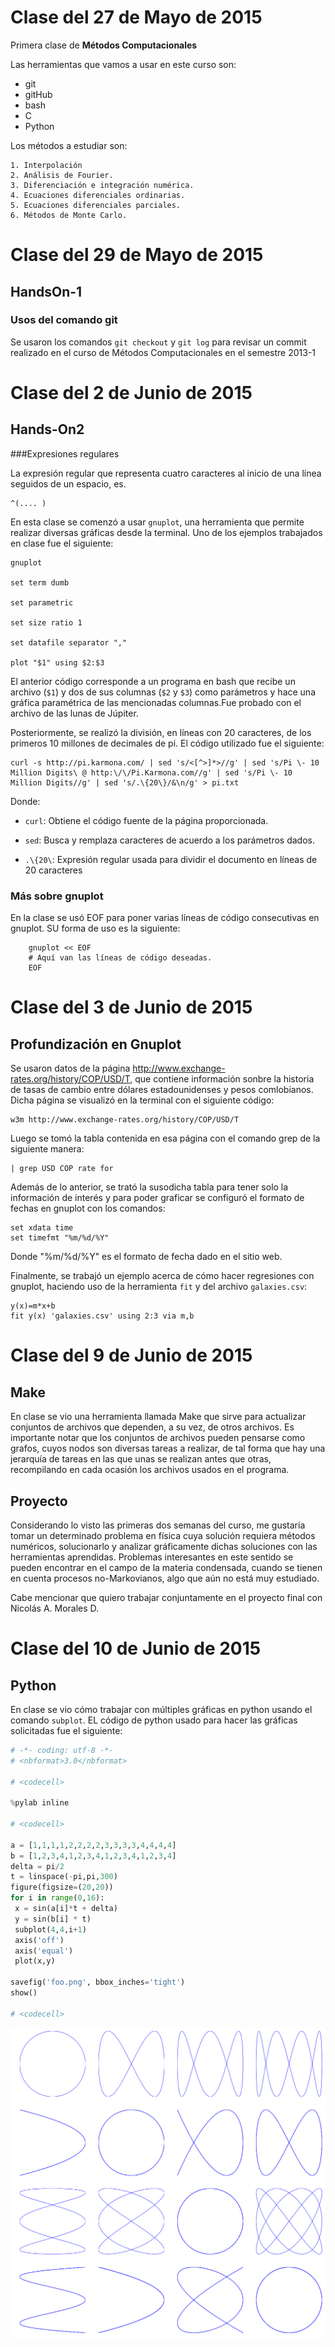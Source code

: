 # Clase del 27 de Mayo de 2015
Primera clase de **Métodos Computacionales** 

Las herramientas que vamos a usar en este curso son:

+ git
+ gitHub
+ bash
+ C
+ Python
 
Los métodos a estudiar son:

	1. Interpolación
	2. Análisis de Fourier.
	3. Diferenciación e integración numérica.
	4. Ecuaciones diferenciales ordinarias.
	5. Ecuaciones diferenciales parciales.
	6. Métodos de Monte Carlo.

# Clase del 29 de Mayo de 2015

## HandsOn-1

### Usos del comando git

Se usaron los comandos `git checkout` y `git log` para revisar un commit realizado en el curso de Métodos Computacionales en el semestre 2013-1

# Clase del 2 de Junio de 2015

## Hands-On2

###Expresiones regulares

La expresión regular que representa cuatro caracteres al inicio de una línea seguidos de un espacio, es.
 ```
 ^(.... ) 
 ```

En esta clase se comenzó a usar `gnuplot`, una herramienta que permite realizar diversas gráficas desde la terminal.
Uno de los ejemplos trabajados en clase fue el siguiente:
```
gnuplot

set term dumb

set parametric

set size ratio 1

set datafile separator ","

plot "$1" using $2:$3
```

El anterior código corresponde a un programa en bash que recibe un archivo (`$1`) y dos de sus columnas (`$2` y `$3`) como parámetros y hace una gráfica paramétrica de las mencionadas columnas.Fue probado con el archivo de las lunas de Júpiter.

Posteriormente, se realizó la división, en líneas con 20 caracteres, de los primeros 10 millones de decimales de pi. El código utilizado fue el siguiente:

```
curl -s http://pi.karmona.com/ | sed 's/<[^>]*>//g' | sed 's/Pi \- 10 Million Digits\ @ http:\/\/Pi.Karmona.com//g' | sed 's/Pi \- 10 Million Digits//g' | sed 's/.\{20\}/&\n/g' > pi.txt
```

Donde:

+ `curl`: Obtiene el código fuente de la página proporcionada.

+ `sed`: Busca y remplaza caracteres de acuerdo a los parámetros dados.

+ `.\{20\`: Expresión regular usada para dividir el documento en líneas de 20 caracteres

### Más sobre gnuplot

En la clase se usó EOF para poner varias líneas de código consecutivas en gnuplot. SU forma de uso es la siguiente: 
```
	gnuplot << EOF
	# Aquí van las líneas de código deseadas.
	EOF
```

# Clase del 3 de Junio de 2015

## Profundización en Gnuplot

Se usaron datos de la página http://www.exchange-rates.org/history/COP/USD/T, que contiene información sonbre la historia de tasas de cambio entre dólares estadounidenses y pesos comlobianos. Dicha página se visualizó en la terminal con el siguiente código:
```
w3m http://www.exchange-rates.org/history/COP/USD/T
```
Luego se tomó la tabla contenida en esa página con el comando grep de la siguiente manera:
```
| grep USD COP rate for
```
Además de lo anterior, se trató la susodicha tabla para tener solo la información de interés y para poder graficar se configuró el formato de fechas en gnuplot con los comandos:
```
set xdata time
set timefmt "%m/%d/%Y"
```
Donde "%m/%d/%Y" es el formato de fecha dado en el sitio web.

Finalmente, se trabajó un ejemplo acerca de cómo hacer regresiones con gnuplot, haciendo uso de la herramienta `fit` y del archivo `galaxies.csv`:
```
y(x)=m*x+b
fit y(x) 'galaxies.csv' using 2:3 via m,b
```

# Clase del 9 de Junio de 2015

## Make

En clase se vio una herramienta llamada Make que sirve para actualizar conjuntos de archivos que dependen, a su vez, de otros archivos. Es importante notar que los conjuntos de archivos pueden pensarse como grafos, cuyos nodos son diversas tareas a realizar, de tal forma que hay una jerarquía de tareas en las que unas se realizan antes que otras, recompilando en cada ocasión los archivos usados en el programa.

## Proyecto
Considerando lo visto las primeras dos semanas del curso, me gustaría tomar un determinado problema en física cuya solución requiera métodos numéricos, solucionarlo y analizar gráficamente dichas soluciones con las herramientas aprendidas. Problemas interesantes en este sentido se pueden encontrar en el campo de la materia condensada, cuando se tienen en cuenta procesos no-Markovianos, algo que aún no está muy estudiado. 

Cabe mencionar que quiero trabajar conjuntamente en el proyecto final con Nicolás A. Morales D.

# Clase del 10 de Junio de 2015

## Python

En clase se vio cómo trabajar con múltiples gráficas en python usando el comando `subplot`. EL código de python usado para hacer las gráficas solicitadas fue el siguiente:

```python
# -*- coding: utf-8 -*-
# <nbformat>3.0</nbformat>

# <codecell>

%pylab inline

# <codecell>

a = [1,1,1,1,2,2,2,2,3,3,3,3,4,4,4,4]
b = [1,2,3,4,1,2,3,4,1,2,3,4,1,2,3,4] 
delta = pi/2
t = linspace(-pi,pi,300)
figure(figsize=(20,20))
for i in range(0,16):
 x = sin(a[i]*t + delta)
 y = sin(b[i] * t)
 subplot(4,4,i+1)
 axis('off')
 axis('equal')
 plot(x,y)

savefig('foo.png', bbox_inches='tight')
show()

# <codecell>
```
![Lissajous figures](https://github.com/AHA-EL-CAPI/MC/blob/master/foo.png)